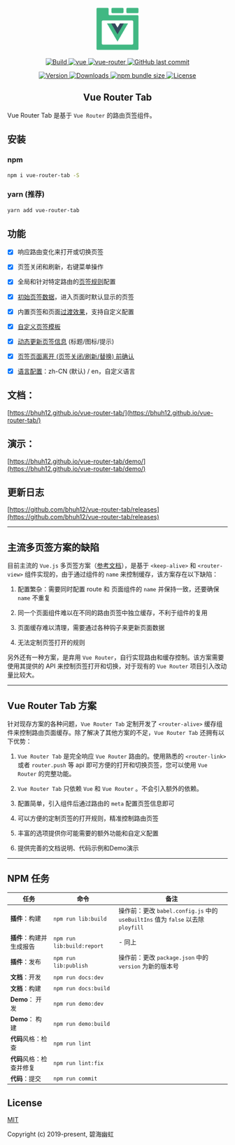 
<p align="center">
  <a href="https://bhuh12.github.io/vue-router-tab/" target="_blank" rel="noopener noreferrer">
    <img width="100" src="public/img/logo.png" alt="Vue Router Tab logo">
  </a>
</p>

<p align="center">
  <a target="_blank" href="https://www.travis-ci.org/bhuh12/vue-router-tab">
    <img src="https://www.travis-ci.org/bhuh12/vue-router-tab.svg?branch=dev" alt="Build">
  </a>
  <a href="https://github.com/vuejs/vue">
    <img src="https://img.shields.io/badge/vue-2.5.22-brightgreen.svg" alt="vue">
  </a>
  <a href="https://github.com/vuejs/vue-router">
    <img src="https://img.shields.io/badge/vue--router-3.0.1-brightgreen.svg" alt="vue-router">
  </a>
  <a target="_blank" href="https://github.com/bhuh12/vue-router-tab">
    <img alt="GitHub last commit" src="https://img.shields.io/github/last-commit/bhuh12/vue-router-tab.svg">
  </a>
</p>

<p align="center">
  <a target="_blank" href="https://www.npmjs.com/package/vue-router-tab">
    <img src="https://img.shields.io/npm/v/vue-router-tab.svg" alt="Version">
  </a>
  <a target="_blank" href="https://npmcharts.com/compare/vue-router-tab?minimal=true">
    <img src="https://img.shields.io/npm/dm/vue-router-tab.svg" alt="Downloads">
  </a>
  <a target="_blank" href="https://www.npmjs.com/package/vue-router-tab">
    <img alt="npm bundle size" src="https://img.shields.io/bundlephobia/minzip/vue-router-tab.svg">
  </a>
  <a target="_blank" href="https://github.com/bhuh12/vue-router-tab/blob/dev/LICENSE">
    <img src="https://img.shields.io/npm/l/vue-router-tab.svg" alt="License">
  </a>
</p>

<h2 align="center">Vue Router Tab</h2>

Vue Router Tab 是基于 `Vue Router` 的路由页签组件。


## 安装

### npm

``` bash
npm i vue-router-tab -S
```

### yarn (推荐)

``` bash
yarn add vue-router-tab
```


## 功能

- [x] 响应路由变化来打开或切换页签
- [x] 页签关闭和刷新，右键菜单操作
- [x] 全局和针对特定路由的[页签规则](docs/guide.md#页签规则)配置
- [x] [初始页签数据](docs/guide.md#初始展示页签)，进入页面时默认显示的页签
- [x] 内置页签和页面[过渡效果](docs/guide.md#过渡效果)，支持自定义配置
- [x] [自定义页签模板](docs/guide.md#自定义页签模板)
- [x] [动态更新页签信息](docs/guide.md#动态更新页签) (标题/图标/提示)
- [x] [页签页面离开 (页签关闭/刷新/替换) 前确认](docs/guide.md#页面离开确认)
- [x] [语言配置](docs/guide.md#语言配置)：zh-CN (默认) / en，自定义语言


## 文档：
[https://bhuh12.github.io/vue-router-tab/](https://bhuh12.github.io/vue-router-tab/)

## 演示：
[https://bhuh12.github.io/vue-router-tab/demo/](https://bhuh12.github.io/vue-router-tab/demo/)

## 更新日志
[https://github.com/bhuh12/vue-router-tab/releases](https://github.com/bhuh12/vue-router-tab/releases)

---


## 主流多页签方案的缺陷

目前主流的 `Vue.js` 多页签方案（[参考文档](https://panjiachen.github.io/vue-element-admin-site/zh/guide/essentials/tags-view.html#%E5%BF%AB%E6%8D%B7%E5%AF%BC%E8%88%AA-%E6%A0%87%E7%AD%BE%E6%A0%8F%E5%AF%BC%E8%88%AA)），是基于 `<keep-alive>` 和 `<router-view>` 组件实现的，由于通过组件的 `name` 来控制缓存，该方案存在以下缺陷：

1. 配置繁杂：需要同时配置 route 和 页面组件的 `name` 并保持一致，还要确保 `name` 不重复

2. 同一个页面组件难以在不同的路由页签中独立缓存，不利于组件的复用

3. 页面缓存难以清理，需要通过各种钩子来更新页面数据

4. 无法定制页签打开的规则


另外还有一种方案，是弃用 `Vue Router`，自行实现路由和缓存控制。该方案需要使用其提供的 API 来控制页签打开和切换，对于现有的 `Vue Router` 项目引入改动量比较大。

---

## Vue Router Tab 方案

针对现存方案的各种问题，`Vue Router Tab` 定制开发了 `<router-alive>` 缓存组件来控制路由页面缓存。除了解决了其他方案的不足，`Vue Router Tab` 还拥有以下优势：

1. `Vue Router Tab` 是完全响应 `Vue Router` 路由的。使用熟悉的 `<router-link>` 或者 `router.push` 等 api 即可方便的打开和切换页签，您可以使用 `Vue Router` 的完整功能。

2. `Vue Router Tab` 只依赖 `Vue` 和 `Vue Router` 。不会引入额外的依赖。

3. 配置简单，引入组件后通过路由的 `meta` 配置页签信息即可

4. 可以方便的定制页签的打开规则，精准控制路由页签

5. 丰富的选项提供你可能需要的额外功能和自定义配置

6. 提供完善的文档说明、代码示例和Demo演示


---


## NPM 任务

| 任务 | 命令 | 备注 |
| ---- | ---- | ---- |
| **插件**：构建 | `npm run lib:build` | 操作前：更改 `babel.config.js` 中的 `useBuiltIns` 值为 `false` 以去除 `ployfill` |
| **插件**：构建并生成报告 | `npm run lib:build:report` | - 同上 |
| **插件**：发布 | `npm run lib:publish` | 操作前：更改 `package.json` 中的 `version` 为新的版本号 |
| **文档**：开发 | `npm run docs:dev` |
| **文档**：构建 | `npm run docs:build` |
| **Demo**： 开发 | `npm run demo:dev` |
| **Demo**： 构建 | `npm run demo:build` |
| **代码**风格：检查 | `npm run lint` |
| **代码**风格：检查并修复 | `npm run lint:fix` |
| **代码**：提交 | `npm run commit` |


## License

[MIT](http://opensource.org/licenses/MIT)

Copyright (c) 2019-present, 碧海幽虹
